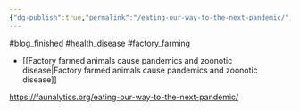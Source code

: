 ```yaml
---
{"dg-publish":true,"permalink":"/eating-our-way-to-the-next-pandemic/","created":"2024-04-22T12:59:58.000+01:00","updated":"2025-09-28T23:50:48.294+01:00"}
---
```


#blog_finished  #health_disease  #factory_farming 

- [[Factory farmed animals cause pandemics and zoonotic disease\|Factory farmed animals cause pandemics and zoonotic disease]]

https://faunalytics.org/eating-our-way-to-the-next-pandemic/